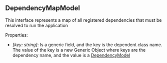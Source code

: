## DependencyMapModel

This interface represents a map of all registered dependencies that must be resolved to run the application

Properties:

- *\[key: string\]*: Is a generic field, and the key is the dependent class name. The value of the key is a new Generic Object where
  keys are the dependency name, and the value is a [DependencyModel](dependency-model.md)
